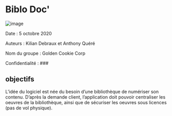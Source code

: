 # Biblo Doc'


![image](https://images.adagio.com/images2/custom_blends/117606.jpg)

Date : 5 octobre 2020 

Auteurs : Kilian Debraux et Anthony Quéré 

Nom du groupe : Golden Cookie Corp 

Confidentialité : ###



## objectifs  
L’idée du logiciel est née du besoin d’une bibliothèque de numériser son contenu. D’après la demande client, l’application  doit pouvoir centraliser les oeuvres de la bibliothèque, ainsi que de sécuriser les oeuvres sous licences (pas de vol physique).
